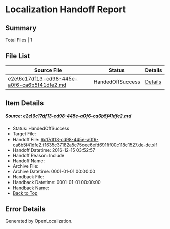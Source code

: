 # <a name='report-top'></a> Localization Handoff Report

## Summary
 Total Files | 1

## File List
 Source File | Status | Details 
 ----------- | ------ | ------- 
 [e2e\6c17df13-cd98-445e-a0f6-ca6b5f41dfe2.md](https://github.com/OpenLocalizationTestOrg/ol-test0/blob/4f26ee0c0bb4297a094ded717d37c0ad95fa4850/e2e/6c17df13-cd98-445e-a0f6-ca6b5f41dfe2.md) | HandedOffSuccess | [Details](#950818a903b864b8c5388ce91e43a4c2cff3bd8e5)

## Item Details
##### <a name='950818a903b864b8c5388ce91e43a4c2cff3bd8e5'></a> Source: [e2e\6c17df13-cd98-445e-a0f6-ca6b5f41dfe2.md](https://github.com/OpenLocalizationTestOrg/ol-test0/blob/4f26ee0c0bb4297a094ded717d37c0ad95fa4850/e2e/6c17df13-cd98-445e-a0f6-ca6b5f41dfe2.md)
* Status: HandedOffSuccess
* Target File: 
* Handoff File: [6c17df13-cd98-445e-a0f6-ca6b5f41dfe2.f1635c37182a5c75cee6efd691fff00c118c1527.de-de.xlf](https://github.com/OpenLocalizationTestOrg/ol-test0-handoff/blob/ca88a859a62dba1d2eaa2ac9eafbfdfec27da399/ol-handoff/OpenLocalizationTestOrg/ol-test0-dede/xinjiang/ht/6c17df13-cd98-445e-a0f6-ca6b5f41dfe2.f1635c37182a5c75cee6efd691fff00c118c1527.de-de.xlf)
* Handoff Datetime: 2016-12-15 03:52:57
* Handoff Reason: Include
* Handoff Name: 
* Archive File: 
* Archive Datetime: 0001-01-01 00:00:00
* Handback File: 
* Handback Datetime: 0001-01-01 00:00:00
* Handback Name: 
* [Back to Top](#report-top)


## Error Details

Generated by OpenLocalization.
